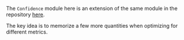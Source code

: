 The ``Confidence`` module here is an extension of the same module in the repository [here](https://github.com/zlin7/scrib).

The key idea is to memorize a few more quantities when optimizing for different metrics.